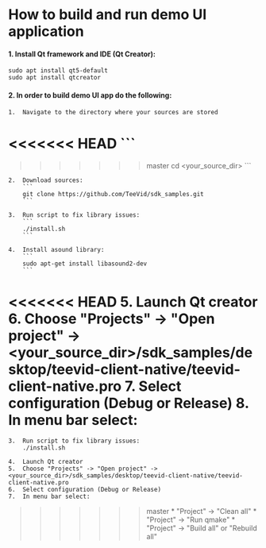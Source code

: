 # How to build and run demo UI application

#### 1. Install Qt framework and IDE (Qt Creator):	
```
sudo apt install qt5-default
sudo apt install qtcreator
```

#### 2. In order to build demo UI app do the following:
	1.	Navigate to the directory where your sources are stored
<<<<<<< HEAD
		```
=======
>>>>>>> master
		cd <your_source_dir>
		```

	2. 	Download sources:
		```
		git clone https://github.com/TeeVid/sdk_samples.git
		```

	3.	Run script to fix library issues:
		```
		./install.sh
		```

	4.	Install asound library:
		```
		sudo apt-get install libasound2-dev
		```

<<<<<<< HEAD
	5.	Launch Qt creator
	6.	Choose "Projects" -> "Open project" -> <your_source_dir>/sdk_samples/desktop/teevid-client-native/teevid-client-native.pro
	7.	Select configuration (Debug or Release)
	8.	In menu bar select:
=======
	3.	Run script to fix library issues:
		./install.sh

	4.	Launch Qt creator
	5.	Choose "Projects" -> "Open project" -> <your_source_dir>/sdk_samples/desktop/teevid-client-native/teevid-client-native.pro
	6.	Select configuration (Debug or Release)
	7.	In menu bar select:
>>>>>>> master
		*	"Project" -> "Clean all"
		*	"Project" -> "Run qmake"
		*	"Project" -> "Build all" or "Rebuild all"
